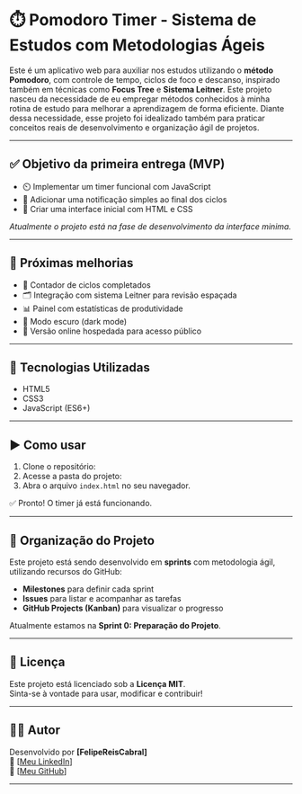# ⏱️ Pomodoro Timer - Sistema de Estudos com Metodologias Ágeis

Este é um aplicativo web para auxiliar nos estudos utilizando o **método Pomodoro**, com controle de tempo, ciclos de foco e descanso, inspirado também em técnicas como **Focus Tree** e **Sistema Leitner**.
Este projeto nasceu da necessidade de eu empregar métodos conhecidos à minha rotina de estudo para melhorar a aprendizagem de forma eficiente.
Diante dessa necessidade, esse projeto foi idealizado também para praticar conceitos reais de desenvolvimento e organização ágil de projetos.

---

## ✅ Objetivo da primeira entrega (MVP)

- ⏲️ Implementar um timer funcional com JavaScript
- 🔔 Adicionar uma notificação simples ao final dos ciclos
- 🎨 Criar uma interface inicial com HTML e CSS

*Atualmente o projeto está na fase de desenvolvimento da interface minima.*

---

## 🚧 Próximas melhorias

- 🔄 Contador de ciclos completados
- 🗂️ Integração com sistema Leitner para revisão espaçada
- 📊 Painel com estatísticas de produtividade
- 🎨 Modo escuro (dark mode)
- 🔗 Versão online hospedada para acesso público

---

## 🚀 Tecnologias Utilizadas

- HTML5
- CSS3
- JavaScript (ES6+)

---

## ▶️ Como usar

1. Clone o repositório:
2. Acesse a pasta do projeto:
3. Abra o arquivo `index.html` no seu navegador.

✅ Pronto! O timer já está funcionando.

---

## 📅 Organização do Projeto

Este projeto está sendo desenvolvido em **sprints** com metodologia ágil, utilizando recursos do GitHub:

- **Milestones** para definir cada sprint
- **Issues** para listar e acompanhar as tarefas
- **GitHub Projects (Kanban)** para visualizar o progresso

Atualmente estamos na **Sprint 0: Preparação do Projeto**.

---

## 📝 Licença

Este projeto está licenciado sob a **Licença MIT**.  
Sinta-se à vontade para usar, modificar e contribuir!

---

## 🙋‍♂️ Autor

Desenvolvido por **[FelipeReisCabral]**  
🔗 [[Meu LinkedIn](https://www.linkedin.com/in/felipe-reis-cabral/)]  
🔗 [[Meu GitHub](https://github.com/FelipeReisCabral)]

---
